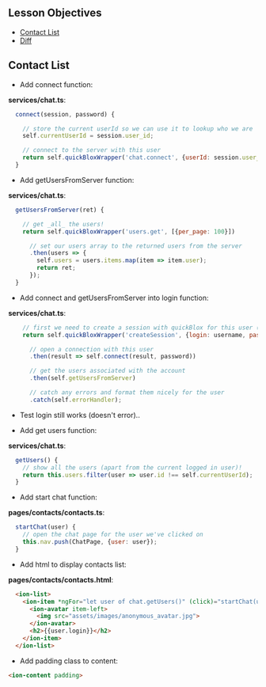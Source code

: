 ## Lesson Objectives

* [Contact List](#chat-list)
* [Diff](https://github.com/lathonez/powwow/compare/lesson-four...lesson-five)

## Contact List

* Add connect function:

**services/chat.ts**:

```javascript
  connect(session, password) {

    // store the current userId so we can use it to lookup who we are
    self.currentUserId = session.user_id;

    // connect to the server with this user
    return self.quickBloxWrapper('chat.connect', {userId: session.user_id, password: password});
  }
```

* Add getUsersFromServer function:

**services/chat.ts**:

```javascript
  getUsersFromServer(ret) {

    // get _all_ the users!
    return self.quickBloxWrapper('users.get', [{per_page: 100}])

      // set our users array to the returned users from the server
      .then(users => {
        self.users = users.items.map(item => item.user);
        return ret;
      });
  }
```

* Add connect and getUsersFromServer into login function:

**services/chat.ts**:

```javascript
    // first we need to create a session with quickBlox for this user (first step auth)
    return self.quickBloxWrapper('createSession', {login: username, password: password})

      // open a connection with this user
      .then(result => self.connect(result, password))

      // get the users associated with the account
      .then(self.getUsersFromServer)

      // catch any errors and format them nicely for the user
      .catch(self.errorHandler);
```

* Test login still works (doesn't error)..

* Add get users function:

**services/chat.ts**:

```javascript
  getUsers() {
    // show all the users (apart from the current logged in user)!
    return this.users.filter(user => user.id !== self.currentUserId);
  }
```

* Add start chat function:

**pages/contacts/contacts.ts**:

```javascript
  startChat(user) {
    // open the chat page for the user we've clicked on
    this.nav.push(ChatPage, {user: user});
  }
```

* Add html to display contacts list:

**pages/contacts/contacts.html**:

```html
  <ion-list>
    <ion-item *ngFor="let user of chat.getUsers()" (click)="startChat(user)">
      <ion-avatar item-left>
        <img src="assets/images/anonymous_avatar.jpg">
      </ion-avatar>
      <h2>{{user.login}}</h2>
    </ion-item>
  </ion-list>
```

* Add padding class to content:

```html
<ion-content padding>
```